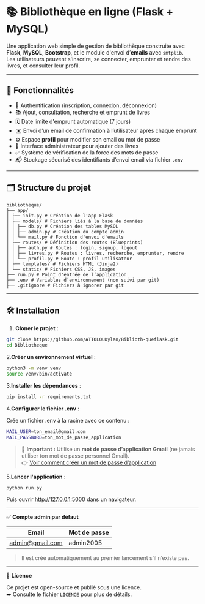 # 📚 Bibliothèque en ligne (Flask + MySQL)

Une application web simple de gestion de bibliothèque construite avec **Flask**, **MySQL**, **Bootstrap**, et le module d'envoi d’**emails** avec `smtplib`.  
Les utilisateurs peuvent s'inscrire, se connecter, emprunter et rendre des livres, et consulter leur profil.

---

## 🚀 Fonctionnalités

- 🔐 Authentification (inscription, connexion, déconnexion)
- 📚 Ajout, consultation, recherche et emprunt de livres
- 🗓️ Date limite d'emprunt automatique (7 jours)
- ✉️ Envoi d’un email de confirmation à l’utilisateur après chaque emprunt
- ⚙️ Espace **profil** pour modifier son email ou mot de passe
- 👤 Interface administrateur pour ajouter des livres
- ✅ Système de vérification de la force des mots de passe
- 📬 Stockage sécurisé des identifiants d’envoi email via fichier `.env`

---

## 🗂️ Structure du projet
```plaintext
bibliotheque/
├── app/
│ ├── init.py # Création de l'app Flask
│ ├── models/ # Fichiers liés à la base de données
│ │ ├── db.py # Création des tables MySQL
│ │ ├── admin.py # Création du compte admin
│ │ └── mail.py # Fonction d'envoi d'emails
│ ├── routes/ # Définition des routes (Blueprints)
│ │ ├── auth.py # Routes : login, signup, logout
│ │ ├── livres.py # Routes : livres, recherche, emprunter, rendre
│ │ └── profil.py # Route : profil utilisateur
│ ├── templates/ # Fichiers HTML (Jinja2)
│ └── static/ # Fichiers CSS, JS, images
├── run.py # Point d'entrée de l’application
├── .env # Variables d’environnement (non suivi par git)
├── .gitignore # Fichiers à ignorer par git
```


---

## 🛠️ Installation

1. **Cloner le projet** :

```bash
git clone https://github.com/ATTOLOUDylan/Biblioth-queflask.git
cd Bibliotheque
```
2.**Créer un environnement virtuel** :
```bash
python3 -m venv venv
source venv/bin/activate
```
3.**Installer les dépendances** :
```bash
pip install -r requirements.txt

```
4.**Configurer le fichier .env** :

Crée un fichier .env à la racine avec ce contenu :
```bash
MAIL_USER=ton_email@gmail.com
MAIL_PASSWORD=ton_mot_de_passe_application
```
> 🔐 **Important :** Utilise un **mot de passe d’application Gmail** (ne jamais utiliser ton mot de passe personnel Gmail).  
> 👉 [Voir comment créer un mot de passe d’application](https://support.google.com/accounts/answer/185833?hl=fr)

5.**Lancer l'application** :
```bash
python run.py
```
Puis ouvrir http://127.0.0.1:5000 dans un navigateur.

---
✅ **Compte admin par défaut**

| Email             | Mot de passe |
|-------------------|--------------|
| admin@gmail.com   | admin2005    |

> Il est créé automatiquement au premier lancement s’il n’existe pas.

---
📄 **Licence**

Ce projet est open-source et publié sous une licence.  
➡️ Consulte le fichier [`LICENCE`](LICENSE) pour plus de détails.
